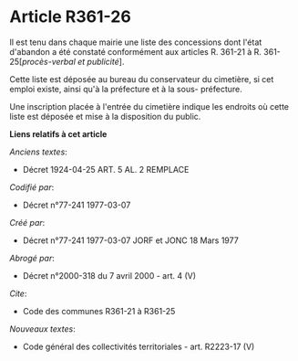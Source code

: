 # Article R361-26

Il est tenu dans chaque mairie une liste des concessions dont l'état d'abandon a été constaté conformément aux articles R.
361-21 à R. 361-25[*procès-verbal et publicité*].

Cette liste est déposée au bureau du conservateur du cimetière, si cet emploi existe, ainsi qu'à la préfecture et à la sous-
préfecture.

Une inscription placée à l'entrée du cimetière indique les endroits où cette liste est déposée et mise à la disposition du
public.

**Liens relatifs à cet article**

_Anciens textes_:

  - Décret  1924-04-25 ART. 5 AL. 2 REMPLACE

_Codifié par_:

  - Décret n°77-241 1977-03-07

_Créé par_:

  - Décret n°77-241 1977-03-07 JORF et JONC 18 Mars 1977

_Abrogé par_:

  - Décret n°2000-318 du 7 avril 2000 - art. 4 (V)

_Cite_:

  - Code des communes R361-21 à R361-25

_Nouveaux textes_:

  - Code général des collectivités territoriales - art. R2223-17 (V)
